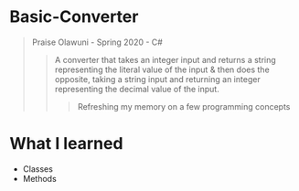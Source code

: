 # Basic-Converter
> Praise Olawuni - Spring 2020 - C#
>> A converter that takes an integer input and returns a string representing the literal value of the input &amp; then does the opposite, taking a string input and returning an integer representing the decimal value of the input.
>>> Refreshing my memory on a few programming concepts

# What I learned
* Classes
* Methods
